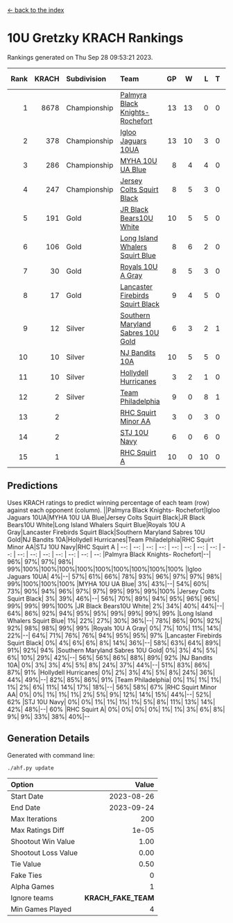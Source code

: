 [<- back to the index](readme.md)
# 10U Gretzky KRACH Rankings
Rankings generated on Thu Sep 28 09:53:21 2023.

Rank|KRACH|Subdivision|Team|GP|W|L|T|OTW|OTL|SoS|Exp Wins|Win Diff
---:|---:|:---|:---|---:|---:|---:|---:|---:|---:|---:|---:|---:
1|8678|Championship|[Palmyra Black Knights- Rochefort](https://gamesheetstats.com/seasons/3659/teams/140260/schedule)|13|13|0|0|0|0|110|13.8|-0.0
2|378|Championship|[Igloo Jaguars 10UA](https://gamesheetstats.com/seasons/3659/teams/140253/schedule)|13|10|3|0|0|1|139|10.9|0.0
3|286|Championship|[MYHA 10U UA Blue](https://gamesheetstats.com/seasons/3659/teams/140258/schedule)|8|4|4|0|0|0|2083|4.8|-0.0
4|247|Championship|[Jersey Colts Squirt Black](https://gamesheetstats.com/seasons/3659/teams/140254/schedule)|8|5|3|0|0|0|1096|5.9|0.0
5|191|Gold|[JR Black Bears10U White](https://gamesheetstats.com/seasons/3659/teams/140255/schedule)|10|5|5|0|1|0|2474|5.9|0.0
6|106|Gold|[Long Island Whalers Squirt Blue](https://gamesheetstats.com/seasons/3659/teams/140257/schedule)|8|6|2|0|0|0|998|6.9|0.0
7|30|Gold|[Royals 10U A Gray](https://gamesheetstats.com/seasons/3659/teams/140262/schedule)|8|5|3|0|0|0|46|5.9|0.0
8|17|Gold|[Lancaster Firebirds Squirt Black](https://gamesheetstats.com/seasons/3659/teams/140256/schedule)|9|4|5|0|0|0|949|4.9|0.0
9|12|Silver|[Southern Maryland Sabres 10U Gold](https://gamesheetstats.com/seasons/3659/teams/140263/schedule)|6|3|2|1|0|0|23|4.4|0.0
10|10|Silver|[NJ Bandits 10A](https://gamesheetstats.com/seasons/3659/teams/140259/schedule)|10|5|5|0|0|0|59|5.9|0.0
11|10|Silver|[Hollydell Hurricanes](https://gamesheetstats.com/seasons/3659/teams/140220/schedule)|3|2|1|0|0|0|9|2.9|0.0
12|2|Silver|[Team Philadelphia](https://gamesheetstats.com/seasons/3659/teams/140265/schedule)|9|0|8|1|0|0|948|1.4|0.0
13|2||[RHC Squirt Minor AA](https://gamesheetstats.com/seasons/3659/teams/140224/schedule)|3|0|3|0|0|0|100|0.9|0.0
14|2||[STJ 10U Navy](https://gamesheetstats.com/seasons/3659/teams/140264/schedule)|6|0|6|0|0|0|1335|0.9|0.0
15|1||[RHC Squirt A](https://gamesheetstats.com/seasons/3659/teams/140261/schedule)|10|0|10|0|0|0|103|0.9|0.0

## Predictions
Uses KRACH ratings to predict winning percentage of each team (row) against each opponent (column).
||Palmyra Black Knights- Rochefort|Igloo Jaguars 10UA|MYHA 10U UA Blue|Jersey Colts Squirt Black|JR Black Bears10U White|Long Island Whalers Squirt Blue|Royals 10U A Gray|Lancaster Firebirds Squirt Black|Southern Maryland Sabres 10U Gold|NJ Bandits 10A|Hollydell Hurricanes|Team Philadelphia|RHC Squirt Minor AA|STJ 10U Navy|RHC Squirt A
| --: | --: | --: | --: | --: | --: | --: | --: | --: | --: | --: | --: | --: | --: | --: | --: 
|Palmyra Black Knights- Rochefort|--| 96%| 97%| 97%| 98%| 99%|100%|100%|100%|100%|100%|100%|100%|100%|100%
|Igloo Jaguars 10UA|  4%|--| 57%| 61%| 66%| 78%| 93%| 96%| 97%| 97%| 98%| 99%|100%|100%|100%
|MYHA 10U UA Blue|  3%| 43%|--| 54%| 60%| 73%| 90%| 94%| 96%| 97%| 97%| 99%| 99%| 99%|100%
|Jersey Colts Squirt Black|  3%| 39%| 46%|--| 56%| 70%| 89%| 94%| 95%| 96%| 96%| 99%| 99%| 99%|100%
|JR Black Bears10U White|  2%| 34%| 40%| 44%|--| 64%| 86%| 92%| 94%| 95%| 95%| 99%| 99%| 99%| 99%
|Long Island Whalers Squirt Blue|  1%| 22%| 27%| 30%| 36%|--| 78%| 86%| 90%| 92%| 92%| 98%| 98%| 99%| 99%
|Royals 10U A Gray|  0%|  7%| 10%| 11%| 14%| 22%|--| 64%| 71%| 76%| 76%| 94%| 95%| 95%| 97%
|Lancaster Firebirds Squirt Black|  0%|  4%|  6%|  6%|  8%| 14%| 36%|--| 58%| 63%| 64%| 89%| 91%| 92%| 94%
|Southern Maryland Sabres 10U Gold|  0%|  3%|  4%|  5%|  6%| 10%| 29%| 42%|--| 56%| 56%| 86%| 88%| 89%| 92%
|NJ Bandits 10A|  0%|  3%|  3%|  4%|  5%|  8%| 24%| 37%| 44%|--| 51%| 83%| 86%| 87%| 91%
|Hollydell Hurricanes|  0%|  2%|  3%|  4%|  5%|  8%| 24%| 36%| 44%| 49%|--| 82%| 85%| 86%| 91%
|Team Philadelphia|  0%|  1%|  1%|  1%|  1%|  2%|  6%| 11%| 14%| 17%| 18%|--| 56%| 58%| 67%
|RHC Squirt Minor AA|  0%|  0%|  1%|  1%|  1%|  2%|  5%|  9%| 12%| 14%| 15%| 44%|--| 52%| 62%
|STJ 10U Navy|  0%|  0%|  1%|  1%|  1%|  1%|  5%|  8%| 11%| 13%| 14%| 42%| 48%|--| 60%
|RHC Squirt A|  0%|  0%|  0%|  0%|  1%|  1%|  3%|  6%|  8%|  9%|  9%| 33%| 38%| 40%|--

## Generation Details

Generated with command line:
```
./ahf.py update
```

| Option | Value |
| :----- | ----: |
| Start Date | 2023-08-26 |
| End Date | 2023-09-24 |
| Max Iterations | 200 |
| Max Ratings Diff | 1e-05 |
| Shootout Win Value | 1.00 |
| Shootout Loss Value | 0.00 |
| Tie Value | 0.50 |
| Fake Ties | 0 |
| Alpha Games | 1 |
| Ignore teams | __KRACH_FAKE_TEAM__ |
| Min Games Played | 4 |

